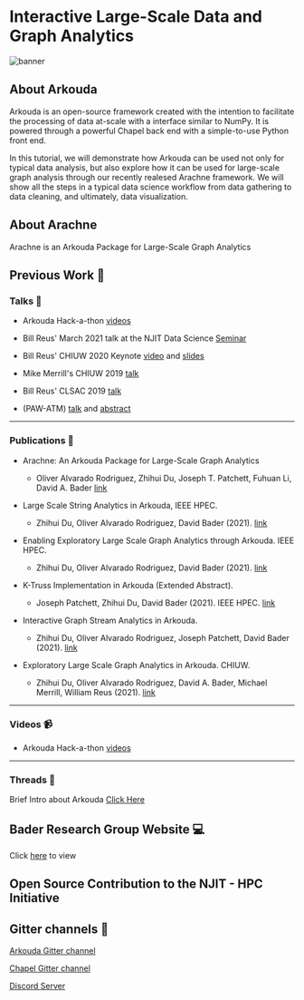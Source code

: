 # Interactive Large-Scale Data and Graph Analytics
![banner](https://github.com/njit-hpc-initiative/tutorial-arkouda-njit/blob/main/readme_resources/readme_banner.png)
## About Arkouda

Arkouda is an open-source framework created with the intention to facilitate the processing of data at-scale with a interface similar to NumPy. It is powered through a powerful Chapel back end with a simple-to-use Python front end. 

In this tutorial, we will demonstrate how Arkouda can be used not only for typical data analysis, but also explore how it can be used for large-scale graph analysis through our recently realesed Arachne framework. We will show all the steps in a typical data science workflow from data gathering to data cleaning, and ultimately, data visualization.

## About Arachne
Arachne is an Arkouda Package for Large-Scale Graph Analytics

## Previous Work 🔧

### Talks 📢

- Arkouda Hack-a-thon [videos](https://www.youtube.com/playlist?list=PLpuVAiniqZRXnOAhfHmxbAcVPtMKb-RHN)

- Bill Reus' March 2021 talk at the NJIT Data Science [Seminar](https://www.youtube.com/watch?v=hzLbJF-fvjQ&t=3s)

- Bill Reus' CHIUW 2020 Keynote [video](https://youtu.be/g-G_Z_3pgUE) and [slides](https://chapel-lang.org/CHIUW/2020/Reus.pdf)

- Mike Merrill's CHIUW 2019 [talk](https://chapel-lang.org/CHIUW/2019/Merrill.pdf)

- Bill Reus' CLSAC 2019 [talk](http://www.clsac.org/uploads/5/0/6/3/50633811/2019-reus-arkuda.pdf)

- (PAW-ATM) [talk](https://github.com/sourceryinstitute/PAW/raw/gh-pages/PAW-ATM19/presentations/PAW-ATM2019_talk11.pdf) 
and [abstract](https://github.com/sourceryinstitute/PAW/raw/gh-pages/PAW-ATM19/extendedAbstracts/PAW-ATM2019_abstract5.pdf)

--------------------------------------------------------

### Publications 📗

- Arachne: An Arkouda Package for Large-Scale Graph Analytics
  - Oliver Alvarado Rodriguez, Zhihui Du, Joseph T. Patchett, Fuhuan Li, David A. Bader [link](https://www.oliveralvaradorodriguez.net/publication/2022-rdplb/)
- Large Scale String Analytics in Arkouda, IEEE HPEC.
  - Zhihui Du, Oliver Alvarado Rodriguez, David Bader (2021). [link](https://davidbader.net/publication/2021-drb2/2021-drb2.pdf)

- Enabling Exploratory Large Scale Graph Analytics through Arkouda. IEEE HPEC.
  - Zhihui Du, Oliver Alvarado Rodriguez, David Bader (2021). [link](https://davidbader.net/publication/2021-drb/2021-drb.pdf)

- K-Truss Implementation in Arkouda (Extended Abstract).
  - Joseph Patchett, Zhihui Du, David Bader (2021). IEEE HPEC. [link](https://davidbader.net/publication/2021-pdb/2021-pdb.pdf)

- Interactive Graph Stream Analytics in Arkouda. 
  - Zhihui Du, Oliver Alvarado Rodriguez, Joseph Patchett, David Bader (2021). [link](https://davidbader.net/publication/2021-drpb/2021-drpb.pdf)

- Exploratory Large Scale Graph Analytics in Arkouda. CHIUW.
  - Zhihui Du, Oliver Alvarado Rodriguez, David A. Bader, Michael Merrill, William Reus (2021). [link](https://davidbader.net/publication/2021-drbmr/2021-drbmr.pdf)



--------------------------------------------------------

### Videos 📹

- Arkouda Hack-a-thon [videos](https://www.youtube.com/playlist?list=PLpuVAiniqZRXnOAhfHmxbAcVPtMKb-RHN)

--------------------------------------------------------

### Threads 🧵

Brief Intro about Arkouda [Click Here](https://twitter.com/KhatwaniNaren/status/1520519698038898691?s=20&t=jSUgnRajicmanFdS9C_3ig)

## Bader Research Group Website 💻

Click [here](https://njit-hpc-initiative.github.io) to view

## Open Source Contribution to the NJIT - HPC Initiative

## Gitter channels 🔗

[Arkouda Gitter channel](https://gitter.im/ArkoudaProject/community)

[Chapel Gitter channel](https://gitter.im/chapel-lang/chapel)

[Discord Server](https://discord.gg/sAD2XajWjS)

